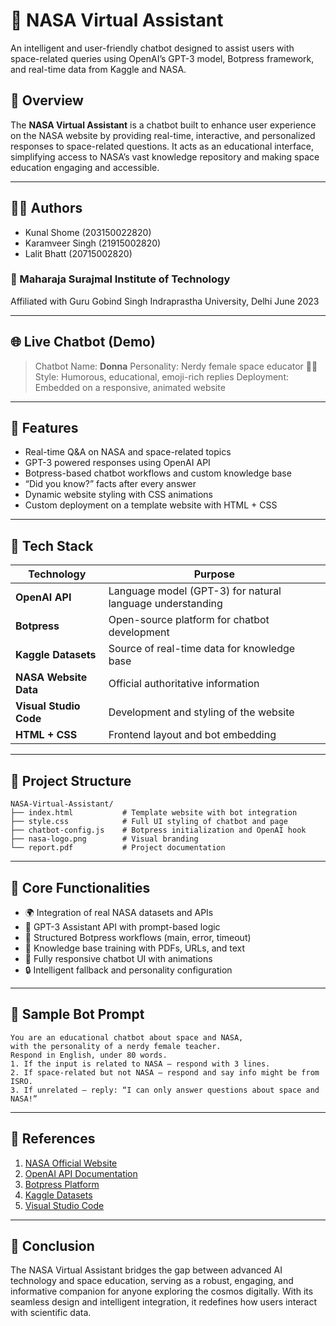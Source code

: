 # 🚀 NASA Virtual Assistant

An intelligent and user-friendly chatbot designed to assist users with space-related queries using OpenAI’s GPT-3 model, Botpress framework, and real-time data from Kaggle and NASA.

## 📌 Overview

The **NASA Virtual Assistant** is a chatbot built to enhance user experience on the NASA website by providing real-time, interactive, and personalized responses to space-related questions. It acts as an educational interface, simplifying access to NASA’s vast knowledge repository and making space education engaging and accessible.

---

## 👨‍💻 Authors

* Kunal Shome (203150022820)
* Karamveer Singh (21915002820)
* Lalit Bhatt (20715002820)

### 🏫 Maharaja Surajmal Institute of Technology

Affiliated with Guru Gobind Singh Indraprastha University, Delhi
June 2023

---

## 🌐 Live Chatbot (Demo)

> Chatbot Name: **Donna**
> Personality: Nerdy female space educator 👩‍🏫
> Style: Humorous, educational, emoji-rich replies
> Deployment: Embedded on a responsive, animated website

---

## 🧠 Features

* Real-time Q\&A on NASA and space-related topics
* GPT-3 powered responses using OpenAI API
* Botpress-based chatbot workflows and custom knowledge base
* “Did you know?” facts after every answer
* Dynamic website styling with CSS animations
* Custom deployment on a template website with HTML + CSS

---

## 🔧 Tech Stack

| Technology             | Purpose                                                   |
| ---------------------- | --------------------------------------------------------- |
| **OpenAI API**         | Language model (GPT-3) for natural language understanding |
| **Botpress**           | Open-source platform for chatbot development              |
| **Kaggle Datasets**    | Source of real-time data for knowledge base               |
| **NASA Website Data**  | Official authoritative information                        |
| **Visual Studio Code** | Development and styling of the website                    |
| **HTML + CSS**         | Frontend layout and bot embedding                         |

---

## 📁 Project Structure

```
NASA-Virtual-Assistant/
├── index.html           # Template website with bot integration
├── style.css            # Full UI styling of chatbot and page
├── chatbot-config.js    # Botpress initialization and OpenAI hook
├── nasa-logo.png        # Visual branding
└── report.pdf           # Project documentation
```

---

## 🧩 Core Functionalities

* 🌍 Integration of real NASA datasets and APIs
* 💬 GPT-3 Assistant API with prompt-based logic
* 🧾 Structured Botpress workflows (main, error, timeout)
* 🧠 Knowledge base training with PDFs, URLs, and text
* 📲 Fully responsive chatbot UI with animations
* 🔒 Intelligent fallback and personality configuration

---

## 🧪 Sample Bot Prompt

```text
You are an educational chatbot about space and NASA,
with the personality of a nerdy female teacher.
Respond in English, under 80 words.
1. If the input is related to NASA – respond with 3 lines.
2. If space-related but not NASA – respond and say info might be from ISRO.
3. If unrelated – reply: “I can only answer questions about space and NASA!”
```

---

## 📜 References

1. [NASA Official Website](https://www.nasa.gov)
2. [OpenAI API Documentation](https://platform.openai.com/docs)
3. [Botpress Platform](https://botpress.com)
4. [Kaggle Datasets](https://www.kaggle.com)
5. [Visual Studio Code](https://code.visualstudio.com)

---

## 🏁 Conclusion

The NASA Virtual Assistant bridges the gap between advanced AI technology and space education, serving as a robust, engaging, and informative companion for anyone exploring the cosmos digitally. With its seamless design and intelligent integration, it redefines how users interact with scientific data.
